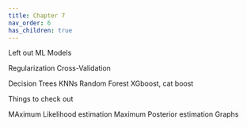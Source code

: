 ```yaml
---
title: Chapter 7
nav_order: 6
has_children: true
---
```


Left out ML Models 

Regularization
Cross-Validation


Decision Trees
KNNs 
Random Forest 
XGboost, cat boost 


Things to check out 

MAximum Likelihood estimation
Maximum Posterior estimation
Graphs 